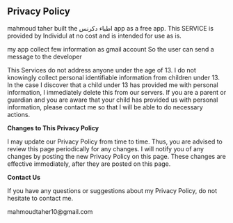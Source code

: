 <html>
<body>
<h2>Privacy Policy</h2>
<p> mahmoud taher built the اطباء دكرنس app as a free app. This SERVICE is provided by Individul at no cost and is intended
    for use as is.</p>

<p>my app collect few information as gmail account So the user can send a message to the developer </p>
  

<p>This Services do not address anyone under the age of 13. I do not knowingly collect personal
    identifiable information from children under 13. In the case I discover that a child under 13
    has provided me with personal information, I immediately delete this from our servers. If you
    are a parent or guardian and you are aware that your child has provided us with personal
    information, please contact me so that I will be able to do necessary actions.</p>

<p><strong>Changes to This Privacy Policy</strong></p>
<p>I may update our Privacy Policy from time to time. Thus, you are advised to review this page
    periodically for any changes. I will notify you of any changes by posting the new Privacy Policy
    on this page. These changes are effective immediately, after they are posted on this page.</p>

<p><strong>Contact Us</strong></p>
<p>If you have any questions or suggestions about my Privacy Policy, do not hesitate to contact
    me.</p>
  <p> mahmoudtaher10@gmail.com
</body>
</html>
